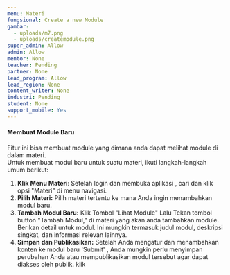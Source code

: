 ```yaml
---
menu: Materi
fungsional: Create a new Module
gambar:
  - uploads/m7.png
  - uploads/createmodule.png
super_admin: Allow
admin: Allow
mentor: None
teacher: Pending
partner: None
lead_program: Allow
lead_region: None
content_writer: None
industri: Pending
student: None
support_mobile: Yes
---
```

#### Membuat Module Baru

F﻿itur ini bisa membuat module yang dimana anda dapat melihat module di dalam materi.\
Untuk membuat modul baru untuk suatu materi, ikuti langkah-langkah umum berikut:

1. **Klik Menu Materi**: Setelah l﻿ogin dan membuka aplikasi , cari dan klik opsi "Materi" di menu navigasi.
2. **Pilih Materi:** Pilih materi tertentu ke mana Anda ingin menambahkan modul baru.
3. **Tambah Modul Baru:**  K﻿lik Tombol "Lihat Module" Lalu Tekan tombol button "Tambah Modul," di materi yang akan anda tambahkan module. Berikan detail untuk modul. Ini mungkin termasuk judul modul, deskripsi singkat, dan informasi relevan lainnya.
4. **Simpan dan Publikasikan:** Setelah Anda mengatur dan menambahkan konten ke modul baru 'Submit' , Anda mungkin perlu menyimpan perubahan Anda atau mempublikasikan modul tersebut agar dapat diakses oleh publik. klik
